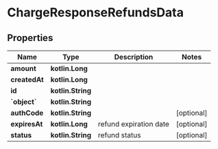 
# ChargeResponseRefundsData

## Properties
Name | Type | Description | Notes
------------ | ------------- | ------------- | -------------
**amount** | **kotlin.Long** |  | 
**createdAt** | **kotlin.Long** |  | 
**id** | **kotlin.String** |  | 
**&#x60;object&#x60;** | **kotlin.String** |  | 
**authCode** | **kotlin.String** |  |  [optional]
**expiresAt** | **kotlin.Long** | refund expiration date |  [optional]
**status** | **kotlin.String** | refund status |  [optional]



